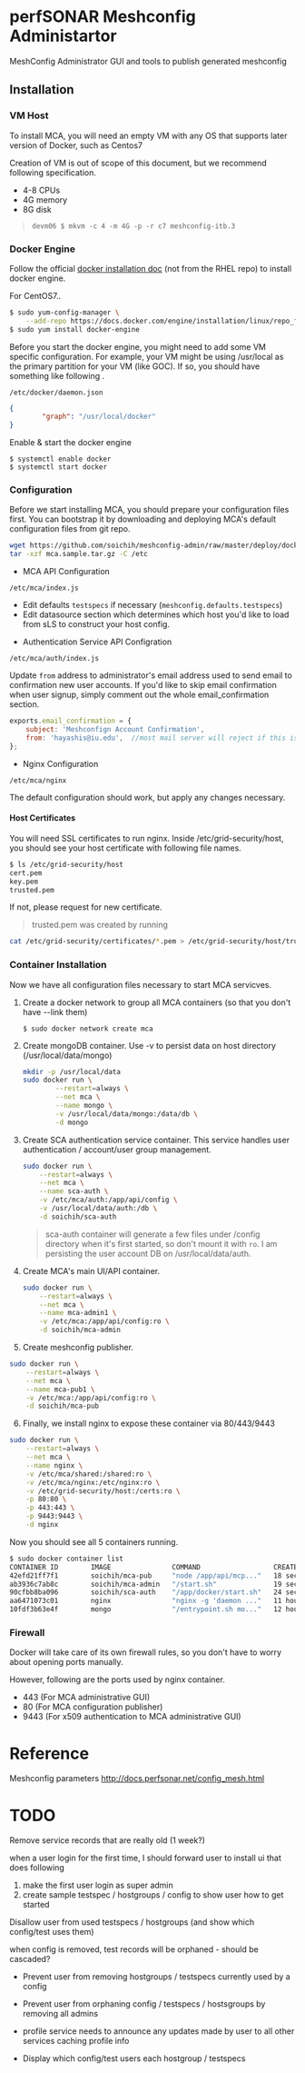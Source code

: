 # perfSONAR Meshconfig Administartor

MeshConfig Administrator GUI and tools to publish generated meshconfig

## Installation

### VM Host

To install MCA, you will need an empty VM with any OS that supports later version of Docker, such as Centos7

Creation of VM is out of scope of this document, but we recommend following specification.

* 4-8 CPUs
* 4G memory
* 8G disk

> `devm06 $ mkvm -c 4 -m 4G -p -r c7 meshconfig-itb.3`

### Docker Engine

Follow the official [docker installation doc](https://docs.docker.com/engine/installation/) (not from the RHEL repo) to install docker engine.

For CentOS7..

```bash
$ sudo yum-config-manager \
    --add-repo https://docs.docker.com/engine/installation/linux/repo_files/centos/docker.repo
$ sudo yum install docker-engine
```

Before you start the docker engine, you might need to add some VM specific configuration. For example, your VM might be using /usr/local as the primary partition for your VM (like GOC). If so, you should have something like following .

`/etc/docker/daemon.json`

```json
{
        "graph": "/usr/local/docker"
}

```

Enable & start the docker engine

```
$ systemctl enable docker
$ systemctl start docker
```

### Configuration

Before we start installing MCA, you should prepare your configuration files first. You can bootstrap it by
downloading and deploying MCA's default configuration files from git repo.

```bash
wget https://github.com/soichih/meshconfig-admin/raw/master/deploy/docker/mca.sample.tar.gz
tar -xzf mca.sample.tar.gz -C /etc
```
- MCA API Configuration

`/etc/mca/index.js` 

* Edit defaults `testspecs` if necessary (`meshconfig.defaults.testspecs`)
* Edit datasource section which determines which host you'd like to load from sLS to construct your host config.

- Authentication Service API Configration

`/etc/mca/auth/index.js`

Update `from` address to administrator's email address used to send email to confirmation new user accounts. If you'd like to skip email confirmation when user signup, simply comment out the whole email_confirmation section. 

```javascript
exports.email_confirmation = {
    subject: 'Meshconfign Account Confirmation',
    from: 'hayashis@iu.edu',  //most mail server will reject if this is not eplyable address
};

```

- Nginx Configuration

`/etc/mca/nginx`

The default configuration should work, but apply any changes necessary.

#### Host Certificates

You will need SSL certificates to run nginx. Inside /etc/grid-security/host, you should see your host certificate with following file names.

```bash
$ ls /etc/grid-security/host
cert.pem 
key.pem
trusted.pem
```

If not, please request for new certificate.

> trusted.pem was created by running 
```bash
cat /etc/grid-security/certificates/*.pem > /etc/grid-security/host/trusted.pem
```

### Container Installation

Now we have all configuration files necessary to start MCA servicves.

1. Create a docker network to group all MCA containers (so that you don't have --link them)

    ```
    $ sudo docker network create mca
    ```

2. Create mongoDB container. Use -v to persist data on host directory (/usr/local/data/mongo) 

    ```bash
    mkdir -p /usr/local/data
    sudo docker run \
            --restart=always \
            --net mca \
            --name mongo \
            -v /usr/local/data/mongo:/data/db \
            -d mongo
    ```

3. Create SCA authentication service container. This service handles user authentication / account/user group management.

    ```bash
    sudo docker run \
        --restart=always \
        --net mca \
        --name sca-auth \
        -v /etc/mca/auth:/app/api/config \
        -v /usr/local/data/auth:/db \
        -d soichih/sca-auth
    ```

    > sca-auth container will generate a few files under /config directory when it's first started, so don't mount it with `ro`.
    > I am persisting the user account DB on /usr/local/data/auth.

4. Create MCA's main UI/API container.

    ```bash
    sudo docker run \
        --restart=always \
        --net mca \
        --name mca-admin1 \
        -v /etc/mca:/app/api/config:ro \
        -d soichih/mca-admin
    ```

5. Create meshconfig publisher. 

```bash
sudo docker run \
    --restart=always \
    --net mca \
    --name mca-pub1 \
    -v /etc/mca:/app/api/config:ro \
    -d soichih/mca-pub
```

6. Finally, we install nginx to expose these container via 80/443/9443

```bash
sudo docker run \
    --restart=always \
    --net mca \
    --name nginx \
    -v /etc/mca/shared:/shared:ro \
    -v /etc/mca/nginx:/etc/nginx:ro \
    -v /etc/grid-security/host:/certs:ro \
    -p 80:80 \
    -p 443:443 \
    -p 9443:9443 \
    -d nginx
```

Now you should see all 5 containers running.

```bash
$ sudo docker container list
CONTAINER ID        IMAGE               COMMAND                  CREATED             STATUS              PORTS                                                              NAMES
42efd21ff7f1        soichih/mca-pub     "node /app/api/mcp..."   18 seconds ago      Up 17 seconds       8080/tcp                                                           mca-pub1
ab3936c7ab8c        soichih/mca-admin   "/start.sh"              19 seconds ago      Up 18 seconds       80/tcp, 8080/tcp                                                   mca-admin1
90cfbb8ba096        soichih/sca-auth    "/app/docker/start.sh"   24 seconds ago      Up 24 seconds       80/tcp, 8080/tcp                                                   sca-auth
aa6471073c01        nginx               "nginx -g 'daemon ..."   11 hours ago        Up 11 hours         0.0.0.0:80->80/tcp, 0.0.0.0:443->443/tcp, 0.0.0.0:9443->9443/tcp   nginx
10fdf3b63e4f        mongo               "/entrypoint.sh mo..."   12 hours ago        Up 12 hours         27017/tcp                                                          mongo
```

### Firewall

Docker will take care of its own firewall rules, so you don't have to worry about opening ports manually. 

However, following are the ports used by nginx container.

* 443 (For MCA administrative GUI)
* 80 (For MCA configuration publisher)
* 9443 (For x509 authentication to MCA administrative GUI)

# Reference

Meshconfig parameters
http://docs.perfsonar.net/config_mesh.html

# TODO

Remove service records that are really old (1 week?)

when a user login for the first time, I should forward user to install ui that does following
1) make the first user login as super admin
2) create sample testspec / hostgroups / config to show user how to get started

Disallow user from used testspecs / hostgroups (and show which config/test uses them)

when config is removed, test records will be orphaned - should be cascaded?

* Prevent user from removing hostgroups / testspecs currently used by a config
* Prevent user from orphaning config / testspecs / hostsgroups by removing all admins

* profile service needs to announce any updates made by user to all other services caching profile info
* Display which config/test users each hostgroup / testspecs
